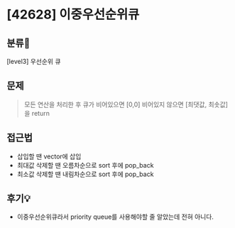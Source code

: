 # [42628] 이중우선순위큐

## 분류💁

[level3] 우선순위 큐

## 문제

> 모든 연산을 처리한 후 큐가 비어있으면 [0,0] 비어있지 않으면 [최댓값, 최솟값]을 return

## 접근법
- 삽입할 땐 vector에 삽입
- 최대값 삭제할 땐 오름차순으로 sort 후에 pop_back
- 최소값 삭제할 땐 내림차순으로 sort 후에 pop_back

## 후기💡
- 이중우선순위큐라서 priority queue를 사용해야할 줄 알았는데 전혀 아니다. 
